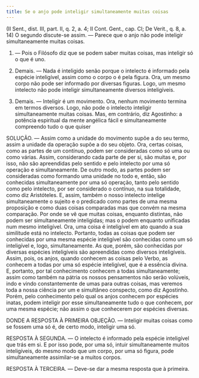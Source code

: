 ```yaml
---
title: Se o anjo pode inteligir simultaneamente muitas coisas
---
```


(II Sent., dist. III, part. II, q. 2, a. 4; II Cont. Gent., cap. CI; De Verit., q. 8, a. 14)
  O segundo discute-se assim. — Parece que o anjo não pode inteligir simultaneamente muitas coisas.  

1. — Pois o Filósofo diz que se podem saber muitas coisas, mas inteligir só o que é uno.  

2. Demais. — Nada é inteligido senão porque o intelecto é informado pela espécie inteligível, assim como o corpo o é pela figura. Ora, um mesmo corpo não pode ser informado por diversas figuras. Logo, um mesmo intelecto não pode inteligir simultaneamente diversos inteligíveis.  

3. Demais. — Inteligir é um movimento. Ora, nenhum movimento termina em termos diversos. Logo, não pode o intelecto inteligir simultaneamente muitas coisas.  Mas, em contrário, diz Agostinho: a potência espiritual da mente angélica fácil e simultaneamente compreendo tudo o que quiser  

SOLUÇÃO. — Assim como a unidade do movimento supõe a do seu termo, assim a unidade da operação supõe a do seu objeto. Ora, certas coisas, como as partes de um contínuo, podem ser consideradas como só uma ou como várias. Assim, considerando cada parte de per si, são muitas e, por isso, não são apreendidas pelo sentido e pelo intelecto por uma só operação e simultaneamente. De outro modo, as partes podem ser consideradas como formando uma unidade no todo e, então, são conhecidas simultaneamente por uma só operação, tanto pelo sentido como pelo intelecto, por ser considerado o contínuo, na sua totalidade, como diz Aristóteles. E, assim, também o nosso intelecto intelige simultaneamente o sujeito e o predicado como partes de uma mesma proposição e como duas coisas comparadas mas que convém na mesma comparação. Por onde se vê que muitas coisas, enquanto distintas, não podem ser simultaneamente inteligidas; mas o podem enquanto unificadas num mesmo inteligível. Ora, uma coisa é inteligível em ato quando a sua similitude está no intelecto. Portanto, todas as coisas que podem ser conhecidas por uma mesma espécie inteligível são conhecidas como um só inteligível e, logo, simultaneamente. As que, porém, são conhecidas por diversas espécies inteligíveis são apreendidas como diversos inteligíveis. Assim, pois, os anjos, quando conhecem as coisas pelo Verbo, as conhecem a todas por uma só espécie inteligível, que é a essência divina. E, portanto, por tal conhecimento conhecem a todas simultaneamente; assim como também na pátria os nossos pensamentos não serão volúveis, indo e vindo constantemente de umas para outras coisas, mas veremos toda a nossa ciência por um e simultâneo conspecto, como diz Agostinho. Porém, pelo conhecimento pelo qual os anjos conhecem por espécies inatas, podem inteligir por esse simultaneamente tudo o que conhecem, por uma mesma espécie; não assim o que conhecerem por espécies diversas.  

DONDE A RESPOSTA À PRIMEIRA OBJEÇÃO. — Inteligir muitas coisas como se fossem uma só é, de certo modo, inteligir uma só.  

RESPOSTA À SEGUNDA. — O intelecto é informado pela espécie inteligível que trás em si. E por isso pode, por uma só, intuir simultaneamente muitos inteligíveis, do mesmo modo que um corpo, por uma só figura, pode simultaneamente assimilar-se a muitos corpos.  

RESPOSTA À TERCEIRA. — Deve-se dar a mesma resposta que à primeira.